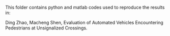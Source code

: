 This folder contains python and matlab codes used to reproduce the results in:

Ding Zhao, Macheng Shen, Evaluation of Automated Vehicles Encountering Pedestrians at Unsignalized Crossings.


